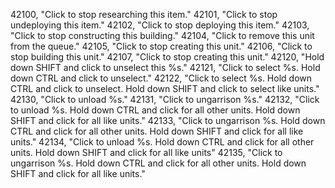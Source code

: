 ﻿42100, "Click to stop researching this item."
42101, "Click to stop undeploying this item."
42102, "Click to stop deploying this item."
42103, "Click to stop constructing this building."
42104, "Click to remove this unit from the queue."
42105, "Click to stop creating this unit."
42106, "Click to stop building this unit."
42107, "Click to stop creating this unit."
42120, "Hold down SHIFT and click to unselect this %s."
42121, "Click to select %s. Hold down CTRL and click to unselect."
42122, "Click to select %s. Hold down CTRL and click to unselect. Hold down SHIFT and click to select like units."
42130, "Click to unload %s."
42131, "Click to ungarrison %s."
42132, "Click to unload %s. Hold down CTRL and click for all other units. Hold down SHIFT and click for all like units."
42133, "Click to ungarrison %s. Hold down CTRL and click for all other units. Hold down SHIFT and click for all like units."
42134, "Click to unload %s. Hold down CTRL and click for all other units. Hold down SHIFT and click for all like units"
42135, "Click to ungarrison %s. Hold down CTRL and click for all other units. Hold down SHIFT and click for all like units."

